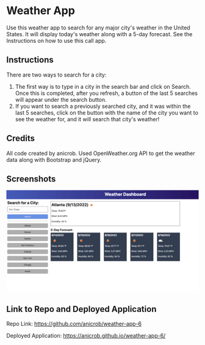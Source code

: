 # Weather App 
Use this weather app to search for any major city's weather in the United States. It will display today's weather along with a 5-day forecast. See the Instructions on how to use this call app.

## Instructions
There are two ways to search for a city:
1. The first way is to type in a city in the search bar and click on Search. Once this is completed, after you refresh, a button of the last 5 searches will appear under the search button.
2. If you want to search a previously searched city, and it was within the last 5 searches, click on the button with the name of the city you want to see the weather for, and it will search that city's weather!

## Credits
All code created by anicrob. Used OpenWeather.org API to get the weather data along with Bootstrap and jQuery.

## Screenshots
![Screenshot](./Assets/06-server-side-apis-homework-demo.png)

## Link to Repo and Deployed Application
Repo Link: https://github.com/anicrob/weather-app-6

Deployed Application: https://anicrob.github.io/weather-app-6/ 
